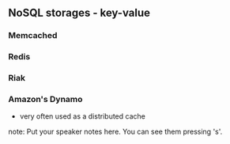##  NoSQL storages - key-value

### Memcached
### Redis
### Riak
### Amazon's Dynamo

* very often used as a distributed cache

note:
    Put your speaker notes here.
    You can see them pressing 's'.
